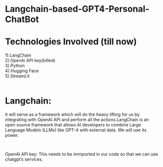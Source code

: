 # Langchain-based-GPT4-Personal-ChatBot

# Technologies Involved (till now)
1).LangChain<br>
2).OpenAi API key(billed) <br>
3).Python<br>
4).Hugging Face<br>
5).StreamLit<br>
<br>
<h1>Langchain:</h1> 
<p>It will serve as a framework which will do the heavy lifting for us by integrating with OpenAI API and perform all the actions.LangChain is an open source framework that allows AI developers to combine Large Language Models (LLMs) like GPT-4 with external data. We will use its power.</p><br>
<p>OpenAI API key: This needs to be immported in our code so that we can use chatgpt’s services.</p>

